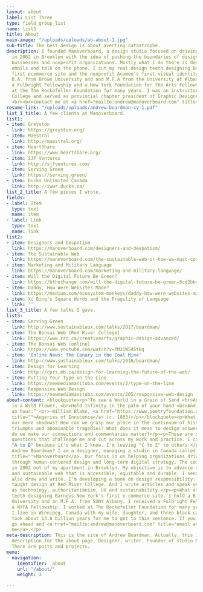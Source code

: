 ```yaml
---
layout: about
label: List Three
type: field_group_list
name: list3
title: About
main-image: "/uploads/uploads/ab-about-1.jpg"
sub-title: The best design is about averting catastrophe.
description: I founded Manoverboard, a design studio focused on driving social change,
  in 2002 in Brooklyn with the idea of pushing the boundaries of design for innovative
  businesses and nonprofit organizations. Mostly what I do there is design and send
  emails and talk on the phone. I cut my real design teeth designing Barneys New York’s
  first ecommerce site and the nonprofit Acumen’s first visual identity. I hold a
  B.A. from Brown University and and M.F.A from the University at Albany SUNY. I received
  a Fulbright Fellowship and a New York Foundation for the Arts Fellowship. I worked
  at the The Rockefeller Foundation for many years. I was an instructor at Red River
  College and served as provincial chapter president of Graphic Designers of Canada.
  <br><br>Contact me at <a href="mailto:andrew@manoverboard.com" title="">andrew@manoverboard.com</a>
resume-link: "/uploads/uploads/andrew-boardman-cv-1.pdf"
list_1_title: A few clients at Manoverboard.
list1:
- item: Greyston
  link: https://greyston.org/
- item: Maestral
  link: http://maestral.org/
- item: HeartShare
  link: https://www.heartshare.org/
- item: SJF Ventures
  link: http://sjfventures.com/
- item: Serving Green
  link: https://serving.green/
- item: Ducks Unlimited Canada
  link: http://iwwr.ducks.ca/
list_2_title: A few pieces I wrote.
fields:
- label: Item
  type: text
  name: item
- label: Link
  type: text
  name: link
list2:
- item: Designers and Despotism
  link: https://manoverboard.com/designers-and-despotism/
- item: The Sustainable Web
  link: https://manoverboard.com/the-sustainable-web-or-how-we-must-communicate/
- item: Marketing and Military Language
  link: https://manoverboard.com/marketing-and-military-language/
- item: Will the Digital Future Be Green?
  link: https://bthechange.com/will-the-digital-future-be-green-6cd2bbd34f4a
- item: Daddy, How Were Websites Made?
  link: https://medium.com/ecosystem-monkeys/daddy-how-were-websites-made-b0b324e35bf7
- item: Xu Bing’s Square Words and the Fragility of Language
  link: ''
list_3_title: A few talks I gave.
list3:
- item: Serving Green
  link: http://www.sustainableux.com/talks/2017/boardman/
- item: The Bonsai Web (Red River College)
  link: https://www.rrc.ca/creativearts/graphic-design-advanced/
- item: The Bonsai Web (online)
  link: https://www.youtube.com/watch?v=fM21W5dStkg
- item: 'Online News: The Canary in the Coal Mine'
  link: http://www.sustainableux.com/talks/2016/boardman/
- item: Design for Learning
  link: http://cprs.mb.ca/design-for-learning-the-future-of-the-web/
- item: Putting Your Type on the Line
  link: https://newmediamanitoba.com/events/2/type-on-the-line
- item: Responsive Web Design
  link: https://newmediamanitoba.com/events/205/responsive-web-design
about-content: <blockquote><p>“To see a World in a Grain of Sand <br>And a Heaven
  in a Wild Flower, <br>Hold Infinity in the palm of your hand <br>And Eternity in
  an hour.” <br>—William Blake, <a href="https://www.poetryfoundation.org/poems/43650/auguries-of-innocence"
  title="">Augeries of Innocence</a> (c. 1803)</p></blockquote><p>What exists beyond
  our mere shadows? How can we grasp our place in the continuum of history's unfolding
  triumphs and abominable tragedies? What does it mean to design answers? And how
  do we make our connections and commentaries matter?</p><p>These are some of the
  questions that challenge me and cut across my work and practice. I call this site
  "A to B" because it's what I know. I'm leaving "C to Z" to others.</p><p>Who is
  Andrew Boardman? I am a designer, managing a studio in Canada called <a href="https://manoverboard.com"
  title="">Manoverboard</a>. Our focus is on helping organizations drive social change
  through human-centered design and long-term digital strategy. The company began
  in 2002 out of my apartment in Brooklyn. My objective is to advance a more humane
  and sustainable web that is accessible, equitable and durable. I send a lot of emails.</p><p>I
  also draw and write. I'm developing a book on design responsibility. I recently
  taught design at Red River College. And I write articles and speak on subjects such
  as technology, authoritarianism, UX and sustainability.</p><p>What else? I cut my
  teeth designing Barneys New York’s first e-commerce site. I hold a B.A. from Brown
  University and an M.F.A. from SUNY Albany. I received a Fulbright Fellowship and
  a NYFA Fellowship. I worked at The Rockefeller Foundation for many years. Today,
  I live in Winnipeg, Canada with my wife, daughter, and three black cats.</p><p>It
  took about 13.8 billion years for me to get to this sentence. If you desire, please
  go ahead and <a href="mailto:andrew@manoverboard.com" title="email andrew boardman">email
  me</a>.</p>
meta-description: This is the site of Andrew Boardman. Actually, this is the meta
  description for the about page. Designer, writer. Founder of studio Manoverboard.
  There are posts and projects.
menu:
  navigation:
    identifier: _about
    url: "/about/"
    weight: 3

---
```

